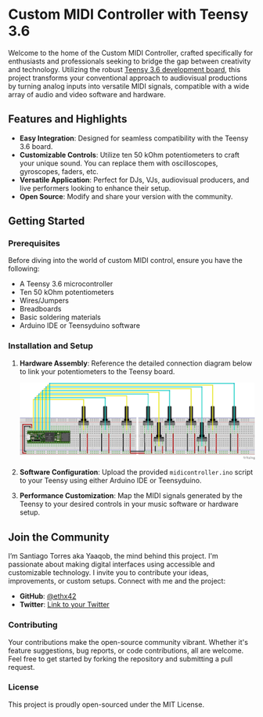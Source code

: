 # Custom MIDI Controller with Teensy 3.6

Welcome to the home of the Custom MIDI Controller, crafted specifically for enthusiasts and professionals seeking to bridge the gap between creativity and technology. Utilizing the robust [Teensy 3.6 development board](https://www.pjrc.com/store/teensy36.html), this project transforms your conventional approach to audiovisual productions by turning analog inputs into versatile MIDI signals, compatible with a wide array of audio and video software and hardware.

## Features and Highlights

- **Easy Integration**: Designed for seamless compatibility with the Teensy 3.6 board.
- **Customizable Controls**: Utilize ten 50 kOhm potentiometers to craft your unique sound. You can replace them with oscilloscopes, gyroscopes, faders, etc.
- **Versatile Application**: Perfect for DJs, VJs, audiovisual producers, and live performers looking to enhance their setup.
- **Open Source**: Modify and share your version with the community.

## Getting Started

### Prerequisites

Before diving into the world of custom MIDI control, ensure you have the following:

- A Teensy 3.6 microcontroller
- Ten 50 kOhm potentiometers
- Wires/Jumpers
- Breadboards
- Basic soldering materials
- Arduino IDE or Teensyduino software

### Installation and Setup

1. **Hardware Assembly**: Reference the detailed connection diagram below to link your potentiometers to the Teensy board.
   
   ![Connection Diagram](./teensy_midi_controller_10_potentiometers_50_kohm.png)

2. **Software Configuration**: Upload the provided `midicontroller.ino` script to your Teensy using either Arduino IDE or Teensyduino.

3. **Performance Customization**: Map the MIDI signals generated by the Teensy to your desired controls in your music software or hardware setup.

<!-- ## Dive Deeper

- [Installation Guide](#): A step-by-step tutorial to get you started.
- [Usage Examples](#): Discover how to maximize your MIDI controller’s potential in live performances and studio sessions.
- [Troubleshooting](#): Solutions to common issues faced during setup and operation. -->

## Join the Community

I’m Santiago Torres aka Yaaqob, the mind behind this project. I'm passionate about making digital interfaces using accessible and customizable technology. I invite you to contribute your ideas, improvements, or custom setups. Connect with me and the project:

- **GitHub**: [@ethx42](https://github.com/ethx42)
- **Twitter**: [Link to your Twitter](https://twitter.com/0x2Aa)

### Contributing

Your contributions make the open-source community vibrant. Whether it's feature suggestions, bug reports, or code contributions, all are welcome. Feel free to get started by forking the repository and submitting a pull request.

### License

This project is proudly open-sourced under the MIT License.
